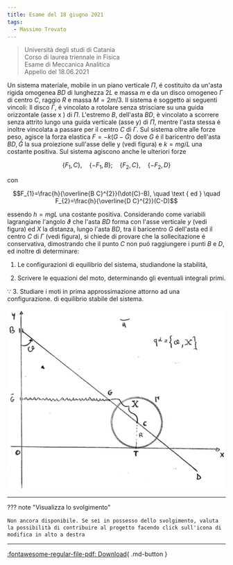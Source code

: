 ```yaml
---
title: Esame del 18 giugno 2021
tags:
  - Massimo Trovato
---
```


>Università degli studi di Catania<br> Corso di laurea triennale in Fisica<br> Esame di Meccanica Analitica<br> Appello del 18.06.2021

Un sistema materiale, mobile in un piano verticale $\Pi$, é costituito
da un'asta rigida omogenea $B D$ di lunghezza $2 L$ e massa $m$ e da un
disco omogeneo $\Gamma$ di centro $C$, raggio $R$ e massa $M=2 m / 3$.
Il sistema è soggetto ai seguenti vincoli: Il disco $\Gamma$, é
vincolato a rotolare senza strisciare su una guida orizzontale (asse
$\mathrm{x}$ ) di $\Pi$. L'estremo $B$, dell'asta $B D$, è vincolato a
scorrere senza attrito lungo una guida verticale (asse y) di $\Pi$,
mentre l'asta stessa é inoltre vincolata a passare per il centro $C$ di
$\Gamma$. Sul sistema oltre alle forze peso, agisce la forza elastica
$F=-k(G-\bar{G})$ dove $G$ é il baricentro dell'asta $B D, \bar{G}$ la
sua proiezione sull'asse delle y (vedi figura) e $k=m g / L$ una
costante positiva. Sul sistema agiscono anche le ulteriori forze

$$\left\{F_{1}, C\right\}, \quad\left\{-F_{1}, B\right\} ; \quad\left\{F_{2}, C\right\}, \quad\left\{-F_{2}, D\right\}$$

con

$$F_{1}=\frac{h}{\overline{B C}^{2}}(\dot{C}-B), \quad \text { ed } \quad F_{2}=\frac{h}{\overline{D C}^{2}}(C-D)$$

essendo $h=m g L$ una costante positiva. Considerando come variabili
lagrangiane l'angolo $\vartheta$ che l'asta $B D$ forma con l'asse
verticale $y$ (vedi figura) ed $X$ la distanza, lungo l'asta $B D$, tra
il baricentro $G$ dell'asta ed il centro $C$ di $\Gamma$ (vedi figura),
si chiede di provare che la sollecitazione é conservativa, dimostrando
che il punto $C$ non puó raggiungere i punti $B$ e $D$, ed inoltre di
determinare:

1.  Le configurazioni di equilibrio del sistema, studiandone la
    stabilitá,

2.  Scrivere le equazioni del moto, determinando gli eventuali integrali
    primi.

$\because$ 3. Studiare i moti in prima approssimazione attorno ad una
configurazione. di equilibrio stabile del sistema.

![image](images/2023_04_04_fdeaa97a1ff25f89fa04g-05(1).jpg)

---

??? note "Visualizza lo svolgimento"
    
    Non ancora disponibile. Se sei in possesso dello svolgimento, valuta la possibilità di contribuire al progetto facendo click sull'icona di modifica in alto a destra

---

[:fontawesome-regular-file-pdf: Download](pdf/2021-06-18.pdf){ .md-button }
